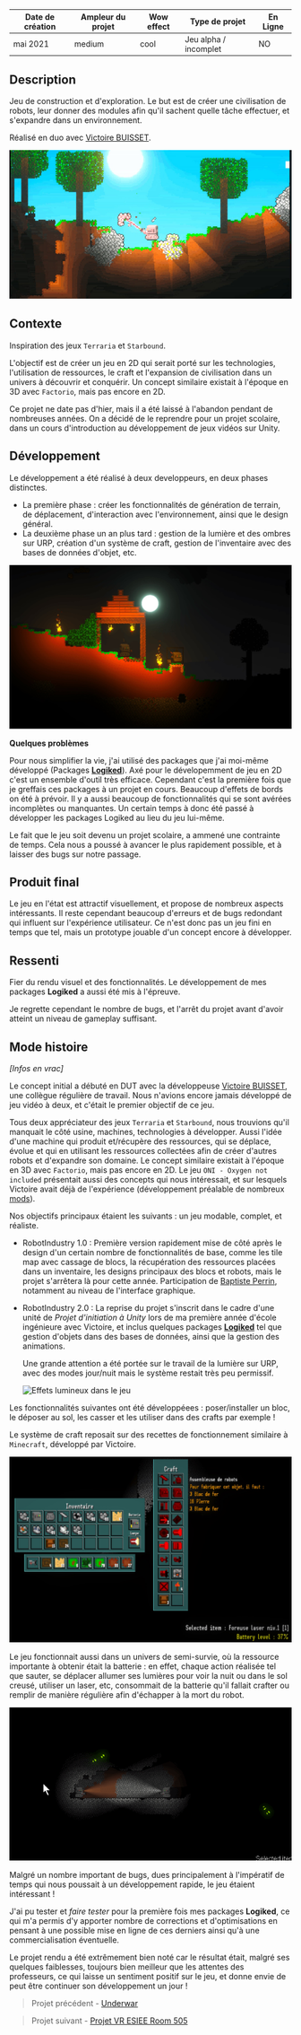 <autotab></br><table><thead><tr><th>Date de création</th><th>Ampleur du projet</th><th>Wow effect</th><th>Type de projet </th><th>En Ligne</th></tr></thead><tbody><tr><td>mai 2021</td><td>medium</td><td>cool</td><td>Jeu alpha / incomplet</td><td>NO</td></tr></tbody></table></autotab>

## Description

Jeu de construction et d'exploration.
Le but est de créer une civilisation de robots, leur donner des modules afin qu'il sachent quelle tâche effectuer, et s'expandre dans un environnement.

Réalisé en duo avec [Victoire BUISSET](https://pholith.github.io/Portfolio/).

![](preview2.jpg)

## Contexte

Inspiration des jeux `Terraria` et `Starbound`.

L'objectif est de créer un jeu en 2D qui serait porté sur les technologies, l'utilisation de ressources, le craft et l'expansion de civilisation dans un univers à découvrir et conquérir. Un concept similaire existait à l'époque en 3D avec `Factorio`, mais pas encore en 2D.

Ce projet ne date pas d'hier, mais il a été laissé à l'abandon pendant de nombreuses années. On a décidé de le reprendre pour un projet scolaire, dans un cours d'introduction au développement de jeux vidéos sur Unity.

## Développement

Le développement a été réalisé à deux developpeurs, en deux phases distinctes.
- La première phase : créer les fonctionnalités de génération de terrain, de déplacement, d'interaction avec l'environnement, ainsi que le design général.
- La deuxième phase un an plus tard : gestion de la lumière et des ombres sur URP, création d'un système de craft, gestion de l'inventaire avec des bases de données d'objet, etc.

![](./medias/img2.jpg)

**Quelques problèmes**

Pour nous simplifier la vie, j'ai utilisé des packages que j'ai moi-même développé (Packages [**Logiked**]()). Axé pour le dévelopemment de jeu en 2D c'est un ensemble d'outil très efficace. Cependant c'est la première fois que je greffais ces packages à un projet en cours. Beaucoup d'effets de bords on été à prévoir. Il y a aussi beaucoup de fonctionnalités qui se sont avérées incomplètes ou manquantes. Un certain temps à donc été passé à développer les packages Logiked au lieu du jeu lui-même.

Le fait que le jeu soit devenu un projet scolaire, a ammené une contrainte de temps. Cela nous a poussé à avancer le plus rapidement possible, et à laisser des bugs sur notre passage.

## Produit final

Le jeu en l'état est attractif visuellement, et propose de nombreux aspects intéressants. Il reste cependant beaucoup d'erreurs et de bugs redondant qui influent sur l'expérience utilisateur. Ce n'est donc pas un jeu fini en temps que tel, mais un prototype jouable d'un concept encore à développer.

## Ressenti

Fier du rendu visuel et des fonctionnalités. Le développement de mes packages **Logiked** a aussi été mis à l'épreuve. 

Je regrette cependant le nombre de bugs, et l'arrêt du projet avant d'avoir atteint un niveau de gameplay suffisant.

## Mode histoire


<history>

*[Infos en vrac]*

Le concept initial a débuté en DUT avec la développeuse [Victoire BUISSET](https://pholith.github.io/Portfolio/), une collègue régulière de travail. Nous n'avions encore jamais développé de jeu vidéo à deux, et c'était le premier objectif de ce jeu.

Tous deux appréciateur des jeux `Terraria` et `Starbound`, nous trouvions qu'il manquait le côté usine, machines, technologies à développer. Aussi l'idée d'une machine qui produit et/récupère des ressources, qui se déplace, évolue et qui en utilisant les ressources collectées afin de créer d'autres robots et d'expandre son domaine. Le concept similaire existait à l'époque en 3D avec `Factorio`, mais pas encore en 2D. Le jeu `ONI - Oxygen not included` présentait aussi des concepts qui nous intéressait, et sur lesquels Victoire avait déjà de l'expérience (développement préalable de nombreux [mods](https://github.com/Pholith/ONI-Mods)).

Nos objectifs principaux étaient les suivants : un jeu modable, complet, et réaliste.

- RobotIndustry 1.0 : Première version rapidement mise de côté après le design d'un certain nombre de fonctionnalités de base, comme les tile map avec cassage de blocs, la récupération des ressources placées dans un inventaire, les designs principaux des blocs et robots, mais le projet s'arrêtera là pour cette année. Participation de [Baptiste Perrin](https://www.linkedin.com/in/baptiste-perrin77/), notamment au niveau de l'interface graphique.

- RobotIndustry 2.0 : La reprise du projet s'inscrit dans le cadre d'une unité de *Projet d'initiation à Unity* lors de ma première année d'école ingénieure avec Victoire, et inclus quelques packages [**Logiked**]() tel que gestion d'objets dans des bases de données, ainsi que la gestion des animations.
  
  Une grande attention a été portée sur le travail de la lumière sur URP, avec des modes jour/nuit mais le système restait très peu permissif.
  

  ![Effets lumineux dans le jeu](./medias/ShadowSmoothTest1.gif)


Les fonctionnalités suivantes ont été développéees : poser/installer un bloc, le déposer au sol, les casser et les utiliser dans des crafts par exemple !

Le système de craft reposait sur des recettes de fonctionnement similaire à `Minecraft`, développé par Victoire.


![L'inventaire dans le jeu](./medias/img3.jpg)

Le jeu fonctionnait aussi dans un univers de semi-survie, où la ressource importante à obtenir était la batterie : en effet, chaque action réalisée tel que sauter, se déplacer allumer ses lumières pour voir la nuit ou dans le sol creusé, utiliser un laser, etc, consommait de la batterie qu'il fallait crafter ou remplir de manière régulière afin d'échapper à la mort du robot.

![exemple d'une caverne dans le jeu](./medias/robots.gif)

Malgré un nombre important de bugs, dues principalement à l'impératif de temps qui nous poussait à un développement rapide, le jeu étaient intéressant !

J'ai pu tester et *faire tester* pour la première fois mes packages **Logiked**, ce qui m'a permis d'y apporter nombre de corrections et d'optimisations en pensant à une possible mise en ligne de ces derniers ainsi qu'à une commercialisation éventuelle.

Le projet rendu a été extrêmement bien noté car le résultat était, malgré ses quelques faiblesses, toujours bien meilleur que les attentes des professeurs, ce qui laisse un sentiment positif sur le jeu, et donne envie de peut être continuer son développement un jour !


</history>


<nextprojects>

> Projet précédent -  [Underwar](/Jub_Biography/#projects/#Underwar)

> Projet suivant -  [Projet VR ESIEE 
Room 505](/Jub_Biography/#projects/#Room505)

</nextprojects>
